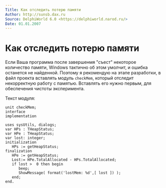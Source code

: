 ```yaml
---
Title: Как отследить потерю памяти
Author: http://sunsb.dax.ru
Source: DelphiWorld 6.0 <https://delphiworld.narod.ru/>
Date: 01.01.2007
---
```



Как отследить потерю памяти
=============

Если Ваша программа после завершенмя "съест" некоторое количество
памяти, Windows тактично об этом умолчит, и ошибка останется не
найденной. Поэтому я рекомендую на этапе разработки, в файл проекта
вставлять модуль `checkMem`, который отследит некорректную работу с
памятью. Вставлять его нужно первым, для обеспечения чистоты
эксперимента.

Текст модуля:

    unit checkMem;                     
    interface
    implementation
     
    uses sysUtils, dialogs;
    var HPs : THeapStatus;
    var HPe : THeapStatus;
    var lost: integer;
    initialization
       HPs := getHeapStatus;
    finalization
       HPe := getHeapStatus;
       Lost:= HPe.TotalAllocated - HPs.TotalAllocated;
       if lost >  0 then begin
          beep;
          ShowMessage( format('lostMem: %d',[ lost ]) );
       end;
    end.


